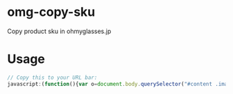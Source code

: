 omg-copy-sku
============

Copy product sku in ohmyglasses.jp

# Usage

```javascript
// Copy this to your URL bar:
javascript:(function(){var o=document.body.querySelector("#content .images").dataset.omgProductSku;window.prompt("Copy to clipboard: ⌘+C or Ctrl+C then Enter",o)})();
```
